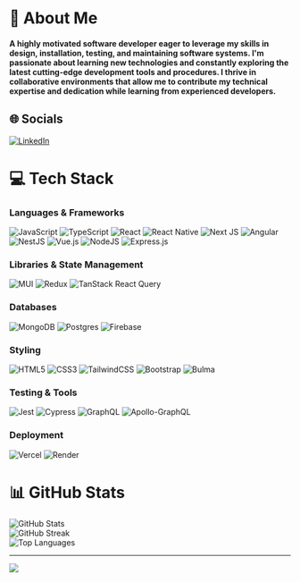 # 💫 About Me
<h4>A highly motivated software developer eager to leverage my skills in design, installation, testing, and maintaining software systems. I'm passionate about learning new technologies and constantly exploring the latest cutting-edge development tools and procedures. I thrive in collaborative environments that allow me to contribute my technical expertise and dedication while learning from experienced developers.</h4>

## 🌐 Socials
[![LinkedIn](https://img.shields.io/badge/LinkedIn-%230077B5.svg?logo=linkedin&logoColor=white)](https://www.linkedin.com/in/gabrielochieng)

# 💻 Tech Stack
### Languages & Frameworks
![JavaScript](https://img.shields.io/badge/javascript-%23323330.svg?style=for-the-badge&logo=javascript&logoColor=%23F7DF1E) 
![TypeScript](https://img.shields.io/badge/typescript-%23007ACC.svg?style=for-the-badge&logo=typescript&logoColor=white) 
![React](https://img.shields.io/badge/react-%2320232a.svg?style=for-the-badge&logo=react&logoColor=%2361DAFB) 
![React Native](https://img.shields.io/badge/react--native-%2320232a.svg?style=for-the-badge&logo=react&logoColor=%2361DAFB)
![Next JS](https://img.shields.io/badge/Next-black?style=for-the-badge&logo=next.js&logoColor=white) 
![Angular](https://img.shields.io/badge/angular-%E03A20.svg?style=for-the-badge&logo=angular&logoColor=white) 
![NestJS](https://img.shields.io/badge/nestjs-%E03A20.svg?style=for-the-badge&logo=nestjs&logoColor=white) 
![Vue.js](https://img.shields.io/badge/vue.js-%2335495e.svg?style=for-the-badge&logo=vuedotjs&logoColor=%234FC08D) 
![NodeJS](https://img.shields.io/badge/node.js-6DA55F?style=for-the-badge&logo=node.js&logoColor=white) 
![Express.js](https://img.shields.io/badge/express.js-%23404d59.svg?style=for-the-badge&logo=express&logoColor=%2361DAFB)

### Libraries & State Management
![MUI](https://img.shields.io/badge/MUI-%23007FFF.svg?style=for-the-badge&logo=mui&logoColor=white)
![Redux](https://img.shields.io/badge/redux-%23764ABC.svg?style=for-the-badge&logo=redux&logoColor=white)
![TanStack React Query](https://img.shields.io/badge/react_query-%23463e8a.svg?style=for-the-badge&logo=react-query&logoColor=white)

### Databases
![MongoDB](https://img.shields.io/badge/MongoDB-%234ea94b.svg?style=for-the-badge&logo=mongodb&logoColor=white) 
![Postgres](https://img.shields.io/badge/postgres-%23316192.svg?style=for-the-badge&logo=postgresql&logoColor=white) 
![Firebase](https://img.shields.io/badge/Firebase-039BE5?style=for-the-badge&logo=Firebase&logoColor=white)

### Styling
![HTML5](https://img.shields.io/badge/html5-%23E34F26.svg?style=for-the-badge&logo=html5&logoColor=white) 
![CSS3](https://img.shields.io/badge/css3-%231572B6.svg?style=for-the-badge&logo=css3&logoColor=white) 
![TailwindCSS](https://img.shields.io/badge/tailwindcss-%3338B2AC.svg?style=for-the-badge&logo=tailwind-css&logoColor=white) 
![Bootstrap](https://img.shields.io/badge/bootstrap-%238511FA.svg?style=for-the-badge&logo=bootstrap&logoColor=white) 
![Bulma](https://img.shields.io/badge/bulma-00D0B1?style=for-the-badge&logo=bulma&logoColor=white)

### Testing & Tools
![Jest](https://img.shields.io/badge/jest-%23C21325.svg?style=for-the-badge&logo=jest&logoColor=white) 
![Cypress](https://img.shields.io/badge/cypress-%23D9E021.svg?style=for-the-badge&logo=cypress&logoColor=white) 
![GraphQL](https://img.shields.io/badge/-GraphQL-E10098?style=for-the-badge&logo=graphql&logoColor=white) 
![Apollo-GraphQL](https://img.shields.io/badge/-ApolloGraphQL-311C87?style=for-the-badge&logo=apollo-graphql) 

### Deployment
![Vercel](https://img.shields.io/badge/vercel-%23000000.svg?style=for-the-badge&logo=vercel&logoColor=white) 
![Render](https://img.shields.io/badge/Render-%46E3B7.svg?style=for-the-badge&logo=render&logoColor=white)

# 📊 GitHub Stats
![GitHub Stats](https://github-readme-stats.vercel.app/api?username=GabrielOchieng&theme=dark&hide_border=false&include_all_commits=false&count_private=false)<br/>
![GitHub Streak](https://github-readme-streak-stats.herokuapp.com/?user=GabrielOchieng&theme=dark&hide_border=false)<br/>
![Top Languages](https://github-readme-stats.vercel.app/api/top-langs/?username=GabrielOchieng&theme=dark&hide_border=false&include_all_commits=false&count_private=false&layout=compact)

---
[![](https://visitcount.itsvg.in/api?id=GabrielOchieng&icon=0&color=0)](https://visitcount.itsvg.in)

<!-- Proudly created with GPRM ( https://gprm.itsvg.in ) -->
